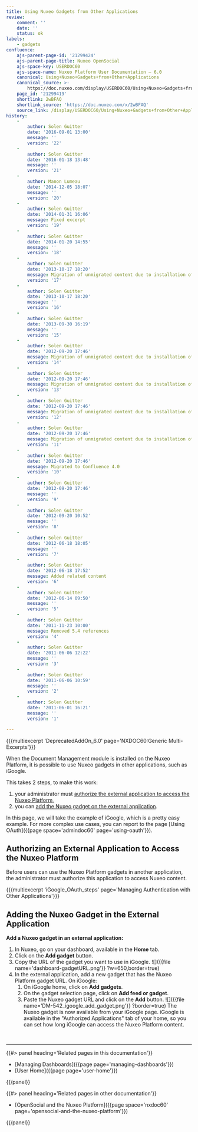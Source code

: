 ```yaml
---
title: Using Nuxeo Gadgets from Other Applications
review:
    comment: ''
    date: ''
    status: ok
labels:
    - gadgets
confluence:
    ajs-parent-page-id: '21299424'
    ajs-parent-page-title: Nuxeo OpenSocial
    ajs-space-key: USERDOC60
    ajs-space-name: Nuxeo Platform User Documentation — 6.0
    canonical: Using+Nuxeo+Gadgets+from+Other+Applications
    canonical_source: >-
        https://doc.nuxeo.com/display/USERDOC60/Using+Nuxeo+Gadgets+from+Other+Applications
    page_id: '21299419'
    shortlink: 2wBFAQ
    shortlink_source: 'https://doc.nuxeo.com/x/2wBFAQ'
    source_link: /display/USERDOC60/Using+Nuxeo+Gadgets+from+Other+Applications
history:
    - 
        author: Solen Guitter
        date: '2016-09-01 13:00'
        message: ''
        version: '22'
    - 
        author: Solen Guitter
        date: '2016-01-18 13:48'
        message: ''
        version: '21'
    - 
        author: Manon Lumeau
        date: '2014-12-05 18:07'
        message: ''
        version: '20'
    - 
        author: Solen Guitter
        date: '2014-01-31 16:06'
        message: Fixed excerpt
        version: '19'
    - 
        author: Solen Guitter
        date: '2014-01-20 14:55'
        message: ''
        version: '18'
    - 
        author: Solen Guitter
        date: '2013-10-17 18:20'
        message: Migration of unmigrated content due to installation of a new plugin
        version: '17'
    - 
        author: Solen Guitter
        date: '2013-10-17 18:20'
        message: ''
        version: '16'
    - 
        author: Solen Guitter
        date: '2013-09-30 16:19'
        message: ''
        version: '15'
    - 
        author: Solen Guitter
        date: '2012-09-20 17:46'
        message: Migration of unmigrated content due to installation of a new plugin
        version: '14'
    - 
        author: Solen Guitter
        date: '2012-09-20 17:46'
        message: Migration of unmigrated content due to installation of a new plugin
        version: '13'
    - 
        author: Solen Guitter
        date: '2012-09-20 17:46'
        message: Migration of unmigrated content due to installation of a new plugin
        version: '12'
    - 
        author: Solen Guitter
        date: '2012-09-20 17:46'
        message: Migration of unmigrated content due to installation of a new plugin
        version: '11'
    - 
        author: Solen Guitter
        date: '2012-09-20 17:46'
        message: Migrated to Confluence 4.0
        version: '10'
    - 
        author: Solen Guitter
        date: '2012-09-20 17:46'
        message: ''
        version: '9'
    - 
        author: Solen Guitter
        date: '2012-09-20 10:52'
        message: ''
        version: '8'
    - 
        author: Solen Guitter
        date: '2012-06-18 18:05'
        message: ''
        version: '7'
    - 
        author: Solen Guitter
        date: '2012-06-18 17:52'
        message: Added related content
        version: '6'
    - 
        author: Solen Guitter
        date: '2012-06-14 09:50'
        message: ''
        version: '5'
    - 
        author: Solen Guitter
        date: '2011-11-23 10:00'
        message: Removed 5.4 references
        version: '4'
    - 
        author: Solen Guitter
        date: '2011-06-06 12:22'
        message: ''
        version: '3'
    - 
        author: Solen Guitter
        date: '2011-06-06 10:59'
        message: ''
        version: '2'
    - 
        author: Solen Guitter
        date: '2011-06-01 16:21'
        message: ''
        version: '1'

---
```

{{{multiexcerpt 'DeprecatedAddOn_6.0' page='NXDOC60:Generic Multi-Excerpts'}}}

When the Document Management module is installed on the Nuxeo Platform, it is possible to use Nuxeo gadgets in other applications, such as iGoogle.

This takes 2 steps, to make this work:

1.  your administrator must [authorize the external application to access the Nuxeo Platform](#authorizing-an-external-application-to-access-nuxeo-dm),
2.  you can [add the Nuxeo gadget on the external application](#adding-the-nuxeo-gadget-in-the-external-application).

In this page, we will take the example of iGoogle, which is a pretty easy example. For more complex use cases, you can report to the page [Using OAuth]({{page space='admindoc60' page='using-oauth'}}).

## Authorizing an External Application to Access the Nuxeo Platform

Before users can use the Nuxeo Platform gadgets in another application, the administrator must authorize this application to access Nuxeo content.

{{{multiexcerpt 'iGoogle_OAuth_steps' page='Managing Authentication with Other Applications'}}}

## Adding the Nuxeo Gadget in the External Application

**Add a Nuxeo gadget in an external application:**

1.  In Nuxeo, go on your dashboard, available in the **Home** tab.
2.  Click on the **Add gadget** button.
3.  Copy the URL of the gadget you want to use in iGoogle.
    ![]({{file name='dashboard-gadgetURL.png'}} ?w=650,border=true)
4.  In the external application, add a new gadget that has the Nuxeo Platform gadget URL. On iGoogle:
    1.  On iGoogle home, click on **Add gadgets**.
    2.  On the gadget selection page, click on **Add feed or gadget**.
    3.  Paste the Nuxeo gadget URL and click on the **Add** button.
        ![]({{file name='DM-542_igoogle_add_gadget.png'}} ?border=true)
        The Nuxeo gadget is now available from your iGoogle page.
        iGoogle is available in the "Authorized Applications" tab of your home, so you can set how long iGoogle can access the Nuxeo Platform content.

&nbsp;

* * *

<div class="row" data-equalizer data-equalize-on="medium"><div class="column medium-6">{{#> panel heading='Related pages in this documentation'}}

*   [Managing Dashboards]({{page page='managing-dashboards'}})
*   [User Home]({{page page='user-home'}})

{{/panel}}</div><div class="column medium-6">{{#> panel heading='Related pages in other documentation'}}

*   [OpenSocial and the Nuxeo Platform]({{page space='nxdoc60' page='opensocial-and-the-nuxeo-platform'}})

{{/panel}}</div></div>